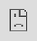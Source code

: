 📝 `NOTE` Use this template to initialize the contents of a README.md file for your application. As you work on your assignment over the course of the week, update the required or stretch features lists to indicate which features you have completed by changing `[ ]` to `[x]`. (🚫 Remove this paragraph before submitting your assignment.)

## Week 1 Assignment: Flixster

Submitted by: **Rodrigo Martinez**

Estimated time spent: **20-25** hours spent in total

Deployed Application (optional): [Flixster Deployed Site](ADD_LINK_HERE)

### Application Features

#### REQUIRED FEATURES

- [X] User can view a list of current movies from The Movie Database API as a grid view.
- [X] For each movie displayed, user can see the following details: `Title`, `Poster Image`, `Votes`.
- [X] User can load more current movies by clicking a button at the bottom of the list. The page should not refresh; movies should simply be added to the bottom.
- [X] Allow users to search for movies and display them in a grid view. Users should be able to clear results and view previous current movies displayed.
- [X] Website accounts for basic HTML/CSS accessibility features.
- [X] Website should be responsive.

#### STRETCH FEATURES

- [ ] Deploy website using GitHub Pages. 
- [ ] Allow user to view more details about a movie within a popup.
- [ ] Improve the user experience through CSS & animation.
- [ ] Allow movie video trailers to be played using [embedded YouTube](https://support.google.com/youtube/answer/171780?hl=en)
- [ ] Implement anything else that you can get done to improve the app functionality!

### Walkthrough Video

Link to Loom Video:https://www.loom.com/share/600edd748d294ce5be843bc30b6d9768


`<a href="https://www.loom.com/share/600edd748d294ce5be843bc30b6d9768"> <p>Flixster - Watch Video</p> <img style="max-width:300px;" src="https://cdn.loom.com/sessions/thumbnails/600edd748d294ce5be843bc30b6d9768-with-play.gif"> </a>`


<iframe 
src="https://www.loom.com/share/600edd748d294ce5be843bc30b6d9768" frameborder="0" 
webkitallowfullscreen mozallowfullscreen allowfullscreen 
style="position: absolute; top: 0; left: 0; width: 100%; height: 100%;">
</iframe>

### Reflection

* Did the topics discussed in your labs prepare you to complete the assignment? Be specific, which features in your weekly assignment did you feel unprepared to complete?

Yes, the topics we discussed in our labs did prepare me for completeing the assignment. I did not have any experice at all with API's and Lab3 in specific really helped me get a good Understanding of what they are and how they work. It was a bit dificult to understand them at first, which made me feel nervous about the first weekly assignment, but through patience and practice, I was able to complete the weekly assignment.

* If you had more time, what would you have done differently? Would you have added additional features? Changed the way your project responded to a particular event, etc.
  
If I had more time, I would have definitely continued to implement a strech feature. I was attempting to implement the popup feature but I did not have enough time to fully implement it. I would have also added more styling elements to my website

* Reflect on your project demo, what went well? Were there things that maybe didn't go as planned? Did you notice something that your peer did that you would like to try next time?

I really liked demoing my project because I was able to show how much I've learned thus far. I also really liked looking at my peers' projects and seeing what they were able to make. I will definitely implement some features like a slider or a popup box next time now that I have a very solid understanding of how js, html, and css work. 

### Open-source libraries used

- Add any links to open-source libraries used in your project.

### Shout out

I want to give a shout out to Carlos, Henry, Ashani, Matt, and Paige! They were all able to help me tremendously and I wouldn't have been able to finish without them